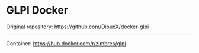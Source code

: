 # GLPI Docker

Original repository: https://github.com/DiouxX/docker-glpi

---

Container: https://hub.docker.com/r/zimbres/glpi
